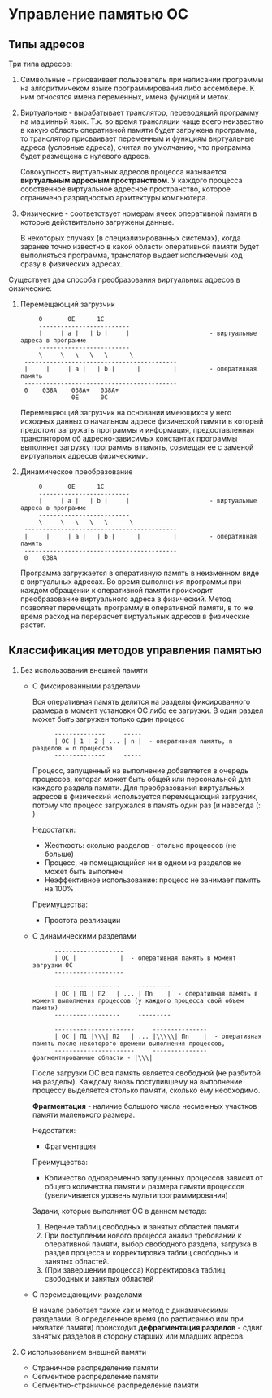 Управление памятью ОС
=====================

Типы адресов
------------

Три типа адресов:

1. Символьные - присваивает пользователь при написании программы на алгоритмичеком языке программирования либо ассемблере. К ним относятся имена переменных, имена функций и меток.

2. Виртуальные - вырабатывает транслятор, переводящий программу на машинный язык. Т.к. во время трансляции чаще всего неизвестно в какую область оперативной памяти будет загружена программа, то транслятор присваивает переменным и функциям виртуальные адреса (условные адреса), считая по умолчанию, что программа будет размещена с нулевого адреса.

   Совокупность виртуальных адресов процесса называется **виртуальным адресным пространством**. У каждого процесса собственное виртуальное адресное пространство, которое ограничено разрядностью архитектуры компьютера.

3. Физические - соответствует номерам ячеек оперативной памяти в которые действительно загружены данные.

   В некоторых случаях (в специализированных системах), когда заранее точно известно в какой области оперативной памяти будет выполняться программа, транслятор выдает исполняемый код сразу в физических адресах.

Существует два способа преобразования виртуальных адресов в физические:

1. Перемещающий загрузчик
             
            0       0E      1C
            -------------------------
            |     | a |   | b |     |                      - виртуальные адреса в программе
            -------------------------
            \     \   \   \   \      \
        ------------------------------------------
        |     |     | a |   | b |      |         |         - оперативная память
        ------------------------------------------
        0    038A    038A+   038A+
                     0E      0C     
               
   Перемещающий загрузчик на основании имеющихся у него исходных данных о начальном адресе физической памяти в который предстоит загружать программы и информация, предоставленная транслятором об адресно-зависимых константах программы выполняет загрузку программы в память, совмещая ее с заменой виртуальных адресов физическими.    
 
2. Динамическое преобразование      

            0       0E      1C
            -------------------------
            |     | a |   | b |     |                      - виртуальные адреса в программе
            -------------------------
            \     \   \   \   \      \
        ------------------------------------------
        |     |     | a |   | b |      |         |         - оперативная память
        ------------------------------------------
        0    038A     
  
   Программа загружается в оперативную память в неизменном виде в виртуальных адресах. Во время выполнения программы при каждом обращении к оперативной памяти происходит преобразование виртуального адреса в физический. Метод позволяет перемещать программу в оперативной памяти, в то же время расход на перерасчет виртуальных адресов в физические растет.

Классификация методов управления памятью
----------------------------------------

1. Без использования внешней памяти 

   * С фиксированными разделами
   
     Вся оперативная память делится на разделы фиксированного размера в момент установки ОС либо ее загрузки. В один раздел может быть загружен только один процесс
     
               --------------     -----
               | ОС | 1 | 2 | ... | n |  - оперативная память, n разделов = n процессов
               --------------     -----  
                                 
     Процесс, запущенный на выполнение добавляется в очередь процессов, которая может быть общей или персональной для каждого раздела памяти. Для преобразования виртуальных адресов в физический используется перемещающий загрузчик, потому что процесс загружался в память один раз (и навсегда (: )
     
     Недостатки:
     
       * Жесткость: сколько разделов - столько процессов (не больше)
       * Процесс, не помещающийся ни в одном из разделов не может быть выполнен
       * Неэффективное использование: процесс не занимает память на 100%
       
     Преимущества:
       
       * Простота реализации
   
   * С динамическими разделами 
     
               -------------------
               | ОС |            |  - оперативная память в момент загрузки ОС
               -------------------   

               ------------------     --------- 
               | ОС | П1 | П2   | ... | Пn    |  - оперативная память в момент выполнения процессов (у каждого процесса свой объем памяти)
               ------------------     ---------     
     
               ----------------------     --------------- 
               | ОС | П1 |\\\| П2   | ... |\\\\\| Пn    |  - оперативная память после некоторого времени выполнения процессов,
               ----------------------     ---------------    фрагментированные области - |\\\|  
     
     После загрузки ОС вся память является свободной (не разбитой на разделы). Каждому вновь поступившему на выполнение процессу выделяется столько памяти, сколько ему необходимо.
     
     **Фрагментация** - наличие большого числа несмежных участков памяти маленького размера.
     
     Недостатки:
     
       * Фрагментация
       
     Преимущества:
      
       * Количество одновременно запущенных процессов зависит от общего количества памяти и размера памяти процессов (увеличивается уровень мультипрограммирования)
       
     Задачи, которые выполняет ОС в данном методе:  
     
       1. Ведение таблиц свободных и занятых областей памяти
       2. При поступлении нового процесса анализ требований к оперативной памяти, выбор свободного раздела, загрузка в раздел процесса и корректировка таблиц свободных и занятых областей. 
       3. (При завершении процесса) Корректировка таблиц свободных и занятых областей                                 
     
   * С перемещающими разделами 
   
     В начале работает также как и метод с динамическими разделами. В определенное время (по расписанию или при нехватке памяти) происходит **дефрагментация разделов** - сдвиг занятых разделов в сторону старших или младших адресов.               
   
2. С использованием внешней памяти  

   * Страничное распределение памяти
   * Сегментное распределение памяти
   * Сегментно-страничное распределение памяти        

   
